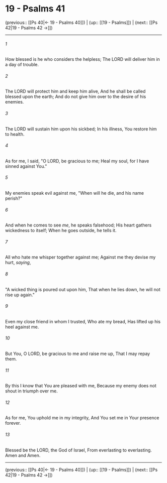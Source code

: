 # 19 - Psalms 41

(previous:: [[Ps 40|← 19 - Psalms 40]]) | (up:: [[19 - Psalms]]) | (next:: [[Ps 42|19 - Psalms 42 →]])

***


###### 1 
How blessed is he who considers the helpless; The LORD will deliver him in a day of trouble. 

###### 2 
The LORD will protect him and keep him alive, And he shall be called blessed upon the earth; And do not give him over to the desire of his enemies. 

###### 3 
The LORD will sustain him upon his sickbed; In his illness, You restore him to health. 

###### 4 
As for me, I said, "O LORD, be gracious to me; Heal my soul, for I have sinned against You." 

###### 5 
My enemies speak evil against me, "When will he die, and his name perish?" 

###### 6 
And when he comes to see _me_, he speaks falsehood; His heart gathers wickedness to itself; When he goes outside, he tells it. 

###### 7 
All who hate me whisper together against me; Against me they devise my hurt, _saying_, 

###### 8 
"A wicked thing is poured out upon him, That when he lies down, he will not rise up again." 

###### 9 
Even my close friend in whom I trusted, Who ate my bread, Has lifted up his heel against me. 

###### 10 
But You, O LORD, be gracious to me and raise me up, That I may repay them. 

###### 11 
By this I know that You are pleased with me, Because my enemy does not shout in triumph over me. 

###### 12 
As for me, You uphold me in my integrity, And You set me in Your presence forever. 

###### 13 
Blessed be the LORD, the God of Israel, From everlasting to everlasting. Amen and Amen.

***

(previous:: [[Ps 40|← 19 - Psalms 40]]) | (up:: [[19 - Psalms]]) | (next:: [[Ps 42|19 - Psalms 42 →]])
